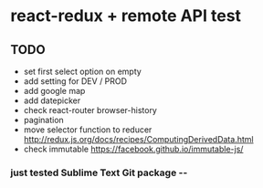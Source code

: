 # react-redux + remote API test
## TODO
* set first select option on empty
* add setting for DEV / PROD
* add google map
* add datepicker
* check react-router browser-history
* pagination
* move selector function to reducer http://redux.js.org/docs/recipes/ComputingDerivedData.html
* check immutable https://facebook.github.io/immutable-js/

### just tested Sublime Text Git package --
